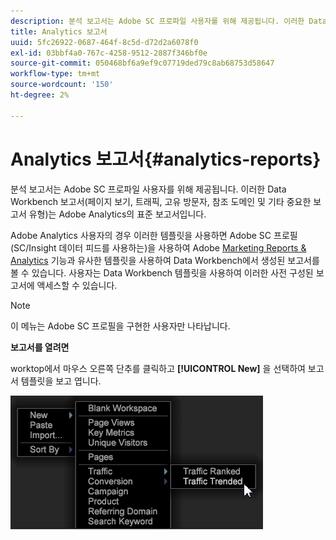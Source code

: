 ```yaml
---
description: 분석 보고서는 Adobe SC 프로파일 사용자를 위해 제공됩니다. 이러한 Data Workbench 보고서(페이지 보기, 트래픽, 고유 방문자, 참조 도메인 및 기타 중요한 보고서 유형)는 Adobe Analytics의 표준 보고서입니다.
title: Analytics 보고서
uuid: 5fc26922-0687-464f-8c5d-d72d2a6078f0
exl-id: 03bbf4a0-767c-4258-9512-2887f346bf0e
source-git-commit: 050468bf6a9ef9c07719ded79c8ab68753d58647
workflow-type: tm+mt
source-wordcount: '150'
ht-degree: 2%

---
```


# Analytics 보고서{#analytics-reports}

분석 보고서는 Adobe SC 프로파일 사용자를 위해 제공됩니다. 이러한 Data Workbench 보고서(페이지 보기, 트래픽, 고유 방문자, 참조 도메인 및 기타 중요한 보고서 유형)는 Adobe Analytics의 표준 보고서입니다.

Adobe Analytics 사용자의 경우 이러한 템플릿을 사용하면 Adobe SC 프로필(SC/Insight 데이터 피드를 사용하는)을 사용하여 Adobe [Marketing Reports &amp; Analytics](http://www.adobe.com/solutions/digital-analytics/marketing-reports-analytics.html?promoid=KAUCM) 기능과 유사한 템플릿을 사용하여 Data Workbench에서 생성된 보고서를 볼 수 있습니다. 사용자는 Data Workbench 템플릿을 사용하여 이러한 사전 구성된 보고서에 액세스할 수 있습니다.

>[!NOTE]
>
>이 메뉴는 Adobe SC 프로필을 구현한 사용자만 나타납니다.

**보고서를 열려면**

worktop에서 마우스 오른쪽 단추를 클릭하고 **[!UICONTROL New]** 을 선택하여 보고서 템플릿을 보고 엽니다.

![](assets/template_reports.png)

